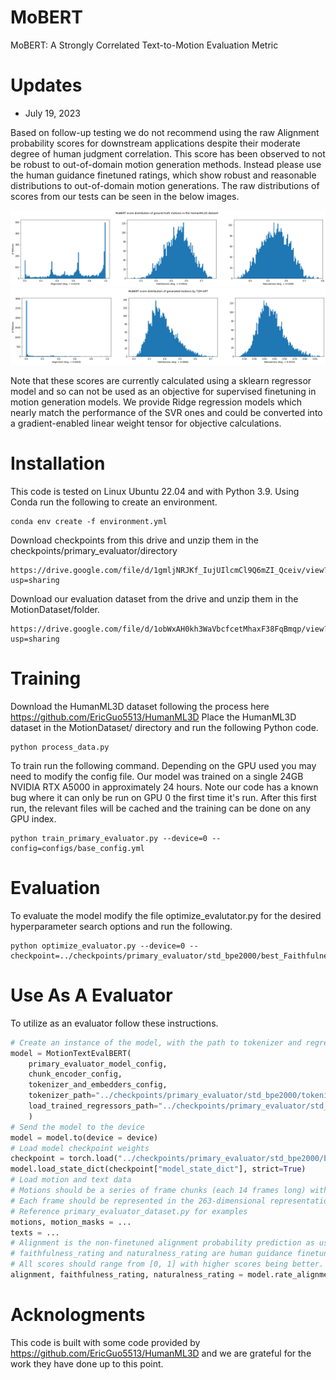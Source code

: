 # MoBERT
MoBERT: A Strongly Correlated Text-to-Motion Evaluation Metric

# Updates

- July 19, 2023

Based on follow-up testing we do not recommend using the raw Alignment probability scores for downstream applications despite their moderate degree of human judgment correlation. This score has been observed to not be robust to out-of-domain motion generation methods. Instead please use the human guidance finetuned ratings, which show robust and reasonable distributions to out-of-domain motion generations. The raw distributions of scores from our tests can be seen in the below images. 

![alt text](documentation/gt.png?raw=true)
![alt text](documentation/generated.png?raw=true)

Note that these scores are currently calculated using a sklearn regressor model and so can not be used as an objective for supervised finetuning in motion generation models. We provide Ridge regression models which nearly match the performance of the SVR ones and could be converted into a gradient-enabled linear weight tensor for objective calculations. 

# Installation
This code is tested on Linux Ubuntu 22.04 and with Python 3.9. 
Using Conda run the following to create an environment.
````
conda env create -f environment.yml
````
Download checkpoints from this drive and unzip them in the checkpoints/primary_evaluator/directory
````
https://drive.google.com/file/d/1gmljNRJKf_IujUIlcmCl9Q6mZI_Qceiv/view?usp=sharing
````
Download our evaluation dataset from the drive and unzip them in the MotionDataset/folder.
````
https://drive.google.com/file/d/1obWxAH0kh3WaVbcfcetMhaxF38FqBmqp/view?usp=sharing
````
# Training
Download the HumanML3D dataset following the process here https://github.com/EricGuo5513/HumanML3D
Place the HumanML3D dataset in the MotionDataset/ directory and run the following Python code.
````
python process_data.py
````
To train run the following command. Depending on the GPU used you may need to modify the config file. Our model was trained on a single 24GB NVIDIA RTX A5000 in approximately 24 hours. Note our code has a known bug where it can only be run on GPU 0 the first time it's run. After this first run, the relevant files will be cached and the training can be done on any GPU index. 
````
python train_primary_evaluator.py --device=0 --config=configs/base_config.yml
````
# Evaluation
To evaluate the model modify the file optimize_evalutator.py for the desired hyperparameter search options and run the following.
````
python optimize_evaluator.py --device=0 --checkpoint=../checkpoints/primary_evaluator/std_bpe2000/best_Faithfulness_checkpoint.pth
````
# Use As A Evaluator
To utilize as an evaluator follow these instructions.
````python
# Create an instance of the model, with the path to tokenizer and regressor checkpoints
model = MotionTextEvalBERT(
    primary_evaluator_model_config, 
    chunk_encoder_config, 
    tokenizer_and_embedders_config,
    tokenizer_path="../checkpoints/primary_evaluator/std_bpe2000/tokenizer.tk",
    load_trained_regressors_path="../checkpoints/primary_evaluator/std_bpe2000/"
    )
# Send the model to the device
model = model.to(device = device)
# Load model checkpoint weights
checkpoint = torch.load("../checkpoints/primary_evaluator/std_bpe2000/best_Faithfulness_checkpoint.pth", map_location=device)
model.load_state_dict(checkpoint["model_state_dict"], strict=True)
# Load motion and text data
# Motions should be a series of frame chunks (each 14 frames long) with consecutive chunks having an overlap of 4. 
# Each frame should be represented in the 263-dimensional representation as developed for HumanML3D. 
# Reference primary_evaluator_dataset.py for examples
motions, motion_masks = ... 
texts = ...
# Alignment is the non-finetuned alignment probability prediction as used in training and has gradients. 
# faithfulness_rating and naturalness_rating are human guidance finetuned ratings using sklearn SVR regression models over the model features (higher correlation than alignment).
# All scores should range from [0, 1] with higher scores being better. Regression scores may occur outside this range as well. 
alignment, faithfulness_rating, naturalness_rating = model.rate_alignment_batch(texts, motions, motion_masks, device)
````
# Acknologments
This code is built with some code provided by https://github.com/EricGuo5513/HumanML3D and we are grateful for the work they have done up to this point. 
